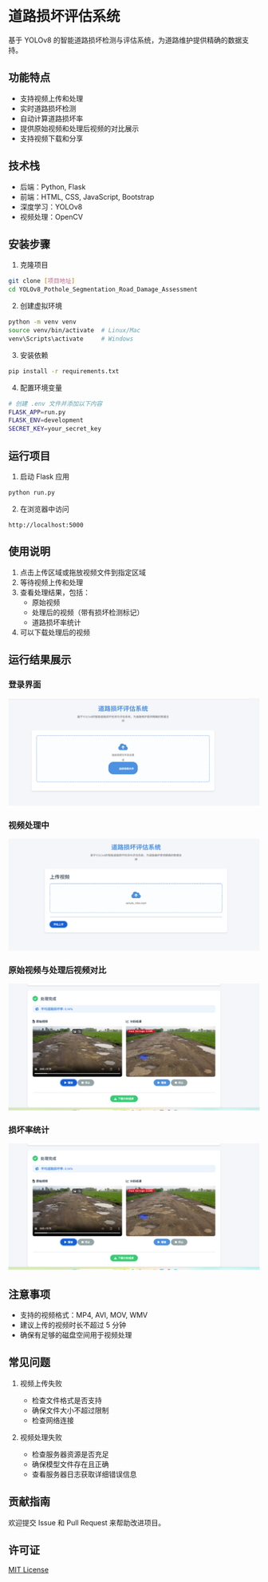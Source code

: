 # 道路损坏评估系统

基于 YOLOv8 的智能道路损坏检测与评估系统，为道路维护提供精确的数据支持。

## 功能特点

- 支持视频上传和处理
- 实时道路损坏检测
- 自动计算道路损坏率
- 提供原始视频和处理后视频的对比展示
- 支持视频下载和分享

## 技术栈

- 后端：Python, Flask
- 前端：HTML, CSS, JavaScript, Bootstrap
- 深度学习：YOLOv8
- 视频处理：OpenCV

## 安装步骤

1. 克隆项目
```bash
git clone [项目地址]
cd YOLOv8_Pothole_Segmentation_Road_Damage_Assessment
```

2. 创建虚拟环境
```bash
python -m venv venv
source venv/bin/activate  # Linux/Mac
venv\Scripts\activate     # Windows
```

3. 安装依赖
```bash
pip install -r requirements.txt
```

4. 配置环境变量
```bash
# 创建 .env 文件并添加以下内容
FLASK_APP=run.py
FLASK_ENV=development
SECRET_KEY=your_secret_key
```

## 运行项目

1. 启动 Flask 应用
```bash
python run.py
```

2. 在浏览器中访问
```
http://localhost:5000
```

## 使用说明

1. 点击上传区域或拖放视频文件到指定区域
2. 等待视频上传和处理
3. 查看处理结果，包括：
   - 原始视频
   - 处理后的视频（带有损坏检测标记）
   - 道路损坏率统计
4. 可以下载处理后的视频

## 运行结果展示

### 登录界面
![登录界面](result_picture.png)

### 视频处理中
![处理中](result_picture2.png)

### 原始视频与处理后视频对比
![视频对比](result_picture3.png)

### 损坏率统计
![损坏率统计](result_picture3.png)

## 注意事项

- 支持的视频格式：MP4, AVI, MOV, WMV
- 建议上传的视频时长不超过 5 分钟
- 确保有足够的磁盘空间用于视频处理

## 常见问题

1. 视频上传失败
   - 检查文件格式是否支持
   - 确保文件大小不超过限制
   - 检查网络连接

2. 视频处理失败
   - 检查服务器资源是否充足
   - 确保模型文件存在且正确
   - 查看服务器日志获取详细错误信息

## 贡献指南

欢迎提交 Issue 和 Pull Request 来帮助改进项目。

## 许可证

[MIT License](LICENSE)